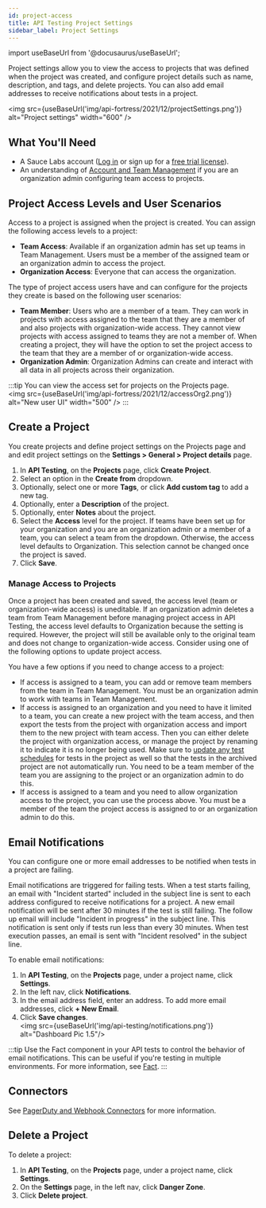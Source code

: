 ```yaml
---
id: project-access
title: API Testing Project Settings
sidebar_label: Project Settings
---
```


import useBaseUrl from '@docusaurus/useBaseUrl';

Project settings allow you to view the access to projects that was defined when the project was created, and configure project details such as name, description, and tags, and delete projects. You can also add email addresses to receive notifications about tests in a project. 

<img src={useBaseUrl('img/api-fortress/2021/12/projectSettings.png')} alt="Project settings" width="600" />

## What You'll Need

* A Sauce Labs account ([Log in](https://accounts.saucelabs.com/am/XUI/#login/) or sign up for a [free trial license](https://saucelabs.com/sign-up)).
* An understanding of [Account and Team Management](/basics/acct-team-mgmt/managing-user-info/) if you are an organization admin configuring team access to projects. 

## Project Access Levels and User Scenarios

Access to a project is assigned when the project is created. You can assign the following access levels to a project:  

- **Team Access**: Available if an organization admin has set up teams in Team Management. Users must be a member of the assigned team or an organization admin to access the project. 
- **Organization Access**: Everyone that can access the organization.

The type of project access users have and can configure for the projects they create is based on the following user scenarios:

- **Team Member**: Users who are a member of a team. They can work in projects with access assigned to the team that they are a member of and also projects with organization-wide access. They cannot view projects with access assigned to teams they are not a member of. When creating a project, they will have the option to set the project access to the team that they are a member of or organization-wide access. 
- **Organization Admin**: Organization Admins can create and interact with all data in all projects across their organization.

:::tip
You can view the access set for projects on the Projects page.<br/><img src={useBaseUrl('img/api-fortress/2021/12/accessOrg2.png')} alt="New user UI" width="500" />
:::

## Create a Project

You create projects and define project settings on the Projects page and and edit project settings on the **Settings > General > Project details** page.  

1. In **API Testing**, on the **Projects** page, click **Create Project**. 
1. Select an option in the **Create from** dropdown. 
1. Optionally, select one or more **Tags**, or click **Add custom tag** to add a new tag. 
1. Optionally, enter a **Description** of the project. 
1. Optionally, enter **Notes** about the project. 
1. Select the **Access** level for the project. If teams have been set up for your organization and you are an organization admin or a member of a team, you can select a team from the dropdown. Otherwise, the access level defaults to Organization. This selection cannot be changed once the project is saved. 
1. Click **Save**. 

### Manage Access to Projects

Once a project has been created and saved, the access level (team or organization-wide access) is uneditable. If an organization admin deletes a team from Team Management before managing project access in API Testing, the access level defaults to Organization because the setting is required. However, the project will still be available only to the original team and does not change to organization-wide access. Consider using one of the following options to update project access. 

You have a few options if you need to change access to a project:

- If access is assigned to a team, you can add or remove team members from the team in Team Management. You must be an organization admin to work with teams in Team Management. 
- If access is assigned to an organization and you need to have it limited to a team, you can create a new project with the team access, and then export the tests from the project with organization access and import them to the new project with team access. Then you can either delete the project with organization access, or manage the project by renaming it to indicate it is no longer being used. Make sure to [update any test schedules](/api-testing/schedule-test/) for tests in the project as well so that the tests in the archived project are not automatically run. You need to be a team member of the team you are assigning to the project or an organization admin to do this. 
- If access is assigned to a team and you need to allow organization access to the project, you can use the process above. You must be a member of the team the project access is assigned to or an organization admin to do this.

## Email Notifications

You can configure one or more email addresses to be notified when tests in a project are failing. 

Email notifications are triggered for failing tests. When a test starts failing, an email with "Incident started" included in the subject line is sent to each address configured to receive notifications for a project. A new email notification will be sent after 30 minutes if the test is still failing. The follow up email will include "Incident in progress" in the subject line. This notification is sent only if tests run less than every 30 minutes. When test execution passes, an email is sent with "Incident resolved" in the subject line. 

To enable email notifications:

1. In **API Testing**, on the **Projects** page, under a project name, click **Settings**.
2. In the left nav, click **Notifications**.
3. In the email address field, enter an address. To add more email addresses, click **+ New Email**. 
5. Click **Save changes**. 
<br/><img src={useBaseUrl('img/api-testing/notifications.png')} alt="Dashboard Pic 1.5"/>

:::tip
Use the Fact component in your API tests to control the behavior of email notifications. This can be useful if you're testing in multiple environments. For more information, see [Fact](/api-testing/composer/other-components/#fact).
:::

## Connectors

See [PagerDuty and Webhook Connectors](/api-testing/integrations/pagerduty-webhooks/) for more information.

## Delete a Project

To delete a project:

1. In **API Testing**, on the **Projects** page, under a project name, click **Settings**.
2. On the **Settings** page, in the left nav, click **Danger Zone**.
3. Click **Delete project**.